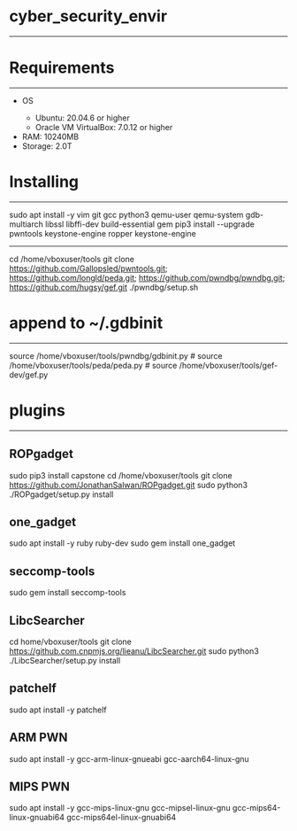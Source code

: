 # cyber_security_envir

___

# Requirements

___

<ul>
<li>OS</li>
<ul>
<li> Ubuntu: 20.04.6 or higher</li>
<li> Oracle VM VirtualBox: 7.0.12 or higher</li>
</ul>
<li> RAM: 10240MB</li>
<li> Storage: 2.0T</li>
</ul>

# Installing

___

sudo apt install -y vim git gcc python3 qemu-user qemu-system gdb-multiarch libssl libffi-dev build-essential gem
pip3 install --upgrade pwntools keystone-engine ropper keystone-engine

___

cd /home/vboxuser/tools
git clone https://github.com/Gallopsled/pwntools.git; https://github.com/longld/peda.git; https://github.com/pwndbg/pwndbg.git; https://github.com/hugsy/gef.git
./pwndbg/setup.sh

# append to ~/.gdbinit

___

source /home/vboxuser/tools/pwndbg/gdbinit.py
\# source /home/vboxuser/tools/peda/peda.py
\# source /home/vboxuser/tools/gef-dev/gef.py

# plugins

___

## ROPgadget

sudo pip3 install capstone
cd /home/vboxuser/tools
git clone https://github.com/JonathanSalwan/ROPgadget.git
sudo python3 ./ROPgadget/setup.py install

## one_gadget

sudo apt install -y ruby ruby-dev
sudo gem install one_gadget

## seccomp-tools

sudo gem install seccomp-tools

## LibcSearcher

cd home/vboxuser/tools
git clone https://github.com.cnpmjs.org/lieanu/LibcSearcher.git
sudo python3 ./LibcSearcher/setup.py install

## patchelf

sudo apt install -y patchelf

## ARM PWN

sudo apt install -y gcc-arm-linux-gnueabi gcc-aarch64-linux-gnu

## MIPS PWN

sudo apt install -y gcc-mips-linux-gnu gcc-mipsel-linux-gnu gcc-mips64-linux-gnuabi64 gcc-mips64el-linux-gnuabi64